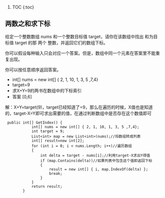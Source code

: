 

1. TOC
{:toc}


## 两数之和求下标

给定一个整数数组 nums 和一个整数目标值 target，请你在该数组中找出 和为目标值 target  的那 两个 整数，并返回它们的数组下标。

你可以假设每种输入只会对应一个答案。但是，数组中同一个元素在答案里不能重复出现。

你可以按任意顺序返回答案。

- int[] nums = new int[] { 2, 1, 10, 1, 3, 5 ,7,4}
- target=9
- 求X+Y=9的两书在数组中的下标索引 
- 答案 [0,6]

解：X+Y=target(9)，target已经知道了=9，那么在遍历的时候，X值也是知道的，target-X=Y即可求出需要的值，在通过判断数组中是否存在这个数值即可

```
 public int[] GetIndex() {
            int[] nums = new int[] { 2, 1, 10, 1, 3, 5 ,7,4};
            int target = 9;
            List<int> map = new List<int>(nums);//将数组转成列表
            int[] result=new int[2];
            for (int i = 0; i < nums.Length; i++)//遍历数组
            {
                int delta = target - nums[i];//利用target-X求出Y得值
                if (map.Contains(delta))//如果列表中包含这个值即返回下标
                {
                    result = new int[] { i, map.IndexOf(delta) };
                    break;
                }
            }
            return result;
        }
```





